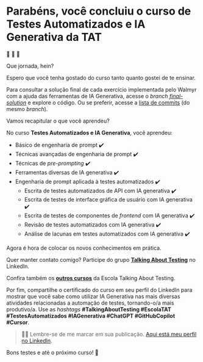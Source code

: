 # Parabéns, você concluiu o curso de Testes Automatizados e IA Generativa da TAT

🥳 🎉 🎊

Que jornada, hein?

Espero que você tenha gostado do curso tanto quanto gostei de te ensinar.

Para consultar a solução final de cada exercício implementada pelo Walmyr com a ajuda das ferramentas de IA Generativa, acesse o _branch_ [_final-solution_](https://github.com/wlsf82/curso-testes-automatizados-e-ia-generativa/tree/final-solution) e explore o código. Ou se preferir, acesse a [lista de commits](https://github.com/wlsf82/curso-testes-automatizados-e-ia-generativa/commits/final-solution/) (do mesmo _branch_).

Vamos recapitular o que você aprendeu?

No curso **Testes Automatizados e IA Generativa**, você aprendeu:

- Básico de engenharia de prompt ✔️
- Técnicas avançadas de engenharia de prompt ✔️
- Técnicas de _pre-prompting_ ✔️
- Ferramentas diversas de IA generativa ✔️
- Engenharia de prompt aplicada à testes automatizados ✔️
  - Escrita de testes automatizados de API com IA generativa ✔️
  - Escrita de testes de interface gráfica de usuário com IA generativa ✔️
  - Escrita de testes de componentes de _frontend_ com IA generativa ✔️
  - Revisão de testes automatizados com IA generativa ✔️
  - Análise de lacunas em testes automatizados com IA generativa ✔️

Agora é hora de colocar os novos conhecimentos em prática.

Quer manter contato comigo? Participe do grupo [**Talking About Testing**](https://www.linkedin.com/groups/12492726/) no LinkedIn.

Confira também os [**outros cursos**](https://talking-about-testing.vercel.app/) da Escola Talking About Testing.

Por fim, compartilhe o certificado do curso em seu perfil do LinkedIn para mostrar que você sabe como utilizar IA Generativa nas mais diversas atividades relacionadas a automação de testes, tornando-o/a mais produtivo/a. Use as _hashtags_ **#TalkingAboutTesting #EscolaTAT #TestesAutomatizados #IAGenerativa #ChatGPT #GitHubCopilot #Cursor**.

> 👨‍🏫 Lembre-se de me marcar em sua publicação. [Aqui está meu perfil no LinkedIn](https://www.linkedin.com/in/walmyr-lima-e-silva-filho).

Bons testes e até o próximo curso! 🚀
